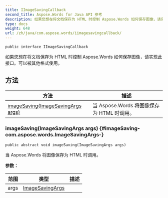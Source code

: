 ```yaml
---
title: IImageSavingCallback
second_title: Aspose.Words for Java API 参考
description: 如果您想在将文档保存为 HTML 时控制 Aspose.Words 如何保存图像，请实现此接口。
type: docs
weight: 648
url: /zh/java/com.aspose.words/iimagesavingcallback/
---
```

```
public interface IImageSavingCallback
```

如果您想在将文档保存为 HTML 时控制 Aspose.Words 如何保存图像，请实现此接口。可以被其他格式使用。
## 方法

| 方法 | 描述 |
| --- | --- |
| [imageSaving(ImageSavingArgs args)](#imageSaving-com.aspose.words.ImageSavingArgs-) | 当 Aspose.Words 将图像保存为 HTML 时调用。 |
### imageSaving(ImageSavingArgs args) {#imageSaving-com.aspose.words.ImageSavingArgs-}
```
public abstract void imageSaving(ImageSavingArgs args)
```


当 Aspose.Words 将图像保存为 HTML 时调用。

**参数：**

| 范围 | 类型 | 描述 |
| --- | --- | --- |
| args | [ImageSavingArgs](../../com.aspose.words/imagesavingargs) |  |
